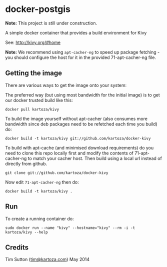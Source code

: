 # docker-postgis

**Note:** This project is still under construction.

A simple docker container that provides a build environment for Kivy

See: http://kivy.org/#home
 

**Note:** We recommend using ``apt-cacher-ng`` to speed up package fetching -
you should configure the host for it in the provided 71-apt-cacher-ng file.

## Getting the image

There are various ways to get the image onto your system:


The preferred way (but using most bandwidth for the initial image) is to
get our docker trusted build like this:


```
docker pull kartoza/kivy
```

To build the image yourself without apt-cacher (also consumes more bandwidth
since deb packages need to be refetched each time you build) do:

```
docker build -t kartoza/kivy git://github.com/kartoza/docker-kivy
```

To build with apt-cache (and minimised download requirements) do you need to
clone this repo locally first and modify the contents of 71-apt-cacher-ng to
match your cacher host. Then build using a local url instead of directly from
github.

```
git clone git://github.com/kartoza/docker-kivy
```

Now edit ``71-apt-cacher-ng`` then do:

```
docker build -t kartoza/kivy .
```

## Run


To create a running container do:

```
sudo docker run --name "kivy" --hostname="kivy" --rm -i -t kartoza/kivy --help
```

## Credits

Tim Sutton (tim@kartoza.com)
May 2014
